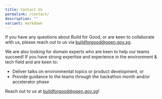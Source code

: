 ```yaml
---
title: Contact Us
permalink: /contact/
description: ""
variant: markdown
---
```

If you have any questions about Build for Good, or are keen to collaborate with us, please reach out to us via [buildforgood@open.gov.sg](mailto:buildforgood@open.gov.sg).

We are also looking for domain experts who are keen to help our teams succeed! If you have strong expertise and experience in the environment & tech field and are keen to:
* Deliver talks on environmental topics or product development, or
* Provide guidance to the teams through the hackathon month and/or accelerator phase

Reach out to us at buildforgood@open.gov.sg!